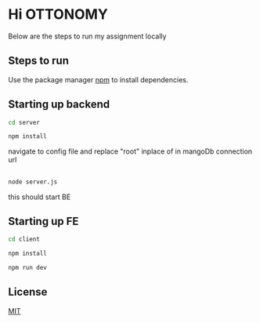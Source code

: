 # Hi OTTONOMY

Below are the steps to run my assignment locally

## Steps to run

Use the package manager [npm](https://www.npmjs.com/) to install dependencies.

## Starting up backend

```bash
cd server
```
```bash
npm install
```
navigate to config file and replace "root" inplace of <pass> in mangoDb connection url
##

```bash
node server.js
```
this should start BE

## Starting up FE

```bash
cd client
```
```bash
npm install
```
```bash
npm run dev
``` 

## License

[MIT](https://choosealicense.com/licenses/mit/)